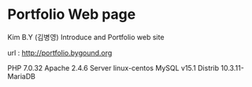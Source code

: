 # Portfolio Web page

Kim B.Y (김병영) Introduce and Portfolio web site

url : http://portfolio.bygound.org

PHP 7.0.32
Apache 2.4.6
Server linux-centos
MySQL v15.1 Distrib 10.3.11-MariaDB

